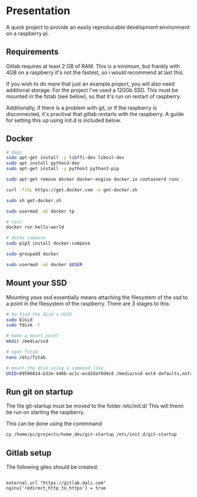 # Presentation

A quick project to provide an easily reproducable development environment on a raspberry pi.

## Requirements

Gitlab requires at least 2 GB of RAM.  This is a minimum, but frankly with 4GB on a raspberry it's not the fastest, so i would recommend at last this.

If you wish to do more that just an example project, you will also need additional storage.  For the project I've used a 120Gb SSD.  This must be mounted in the fstab (see below), so that it's run on restart of raspberry.

Additionally, if there is a problem with git, or if the raspberry is disconnected, it's practival that gitlab restarts with the raspberry.  A guide for setting this up using init.d is included below.

## Docker

```bash
# deps
sudo apt-get install -y libffi-dev libssl-dev
sudo apt install python3-dev
sudo apt-get install -y python3 python3-pip

sudo apt-get remove docker docker-engine docker.io containerd runc

curl -fsSL https://get.docker.com -o get-docker.sh

sudo sh get-docker.sh

sudo usermod -aG docker tp

# test
docker run hello-world

# docke compose
sudo pip3 install docker-compose

sudo groupadd docker

sudo usermod -aG docker $USER
```

## Mount your SSD

Mounting yous ssd essentially means attaching the filesystem of the ssd to a point in the filesystem of the raspberry.  There are 3 stages to this:

```bash
# to find the disk's UUID
sudo blkid
sudo fdisk -l

# make a mount point
mkdir /media/ssd

# open fstab
nano /etc/fstab

# mount the disk using a command like
UUID=89596814-b32e-446b-ac1c-ecd2daf0d4cd /media/ssd ext4 defaults,nofail 0 0
```

## Run git on startup

The file git-startup must be moved to the folder /etc/init.d/ This will thenn be run on starting the raspberry.

This can be done using the commmand 

```bash
cp /home/pi/projects/home_dev/git-startup /etc/init.d/git-startup
```

## Gitlab setup

The following giles should be created:

```

external_url "https://gitlab.dali.com"
nginx['redirect_http_to_https'] = true
```
